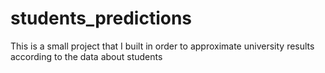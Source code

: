 # students_predictions
This is a small project that I built in order to approximate university results according to the data about students
